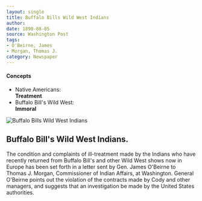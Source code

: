 ```yaml
---
layout: single
title: Buffalo Bills Wild West Indians
author: 
date: 1890-08-05
source: Washington Post
tags: 
- O'Beirne, James
- Morgan, Thomas J.
category: Newspaper
---
```

<div class="concepts">
    <h4>Concepts</h4>
    <div class="keywords">
        <ul>
            <li>
                <span title="NA:Treatment" style="background-color: transparent;">
                    <a title="NA:Treatment" onmouseover="highlightSpan(this.getAttribute('title'))">
                        Native Americans:
                        <br />
                        <strong>Treatment</strong>
                    </a>  
                </span>
            </li>
            <li>
                <span title="BBWW:Immoral" style="background-color: transparent;">
                    <a title="BBWW:Immoral" onmouseover="highlightSpan(this.getAttribute('title'))">
                        Buffalo Bill's Wild West:
                        <br />
                        <strong>Immoral</strong>
                    </a>  
                </span>
            </li>
        </ul>
    </div>
</div>

![Buffalo Bills Wild West Indians](https://codyarchive.org/figures/250/wfc.nsp01402.1.jpg "Buffalo Bills Wild West Indians")

## Buffalo Bill's Wild West Indians.

<span title="NA:Treatment" style="background-color:transparent">The condition and complaints of ill-treatment made by the Indians who have recently returned from Buffalo Bill's and other Wild West shows now in Europe has been set forth in a letter sent by Gen. James O'Beirne to Thomas J. Morgan, Commissioner of Indian Affairs, at Washington</span>. <span title="BBWW:Immoral" style="background-color:transparent">General O'Beirne points out the violation of the contracts made by Cody and other managers, and suggests that an investigation be made by the United States authorities</span>.
